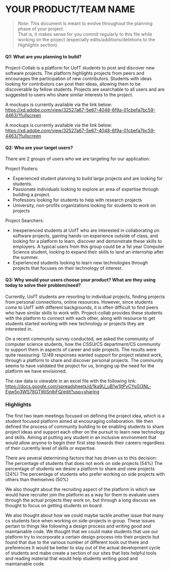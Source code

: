 # YOUR PRODUCT/TEAM NAME

 > _Note:_ This document is meant to evolve throughout the planning phase of your project.    
 > That is, it makes sense for you commit regularly to this file while working on the project (especially edits/additions/deletions to the _Highlights_ section).

#### Q1: What are you planning to build?

Project-Collab is a platform for UofT students to post and discover new software projects. The platform highlights projects from peers and encourages the participation of new contributors. Students with ideas looking for contributors can post their ideas, allowing them to be discoverable by fellow students. Projects are searchable to all users and are suggested to users who share similar interests to the project.

A mockups is currently available via the link below:
https://xd.adobe.com/view/32527a67-5e67-4048-6f9a-01cbefa7bc59-4463/?fullscreen

  A mockups is currently available via the link below:
  https://xd.adobe.com/view/32527a67-5e67-4048-6f9a-01cbefa7bc59-4463/?fullscreen


#### Q2: Who are your target users?

There are 2 groups of users who we are targeting for our application:

  Project Posters:
  - Experienced student planning to build large projects and are looking for students.
  - Passionate individuals looking to explore an area of expertise through building a project.
  - Professors looking for students to help with research projects
  - University, non-profits organizations looking for students to work on projects

  Project Searchers:
  - Inexperienced students at UofT who are interested in collaborating on software projects, gaining hands-on experience outside of class, and looking for a platform to learn, discover and demonstrate these skills to employers. A typical users from this group could be a 1st year Computer Science student, looking to expand their skills to land an internship after the summer.
  - Experienced students looking to learn new technologies through projects that focuses on their technology of interest.

#### Q3: Why would your users choose your product? What are they using today to solve their problem/need?

Currently, UofT students are resorting to individual projects, finding projects from personal connections, online resources. However, since students come to UofT with different backgrounds, it is often difficult to find peers who have similar skills to work with. Project-collab provides these students with the platform to connect with each other, along with resource to get students started working with new technology or projects they are interested in.

On a recent community survey conducted, we asked the community of computer science students, how the CSSU/CS department/CS community to support them in aspects of career and side projects. The results were quite reassuring: 12/49 responses wanted support for project related work, through a platform to share and discover personal projects. The community seems to have validated the project for us, bringing up the need for the platform we have envisioned.

The raw data is viewable in an excel file with the following link:
https://docs.google.com/spreadsheets/d/1ka9U_uB1w1ItPvCYsGl3NL-Egw5o3WS78GTWiSnlbFQ/edit?usp=sharing


### Highlights

The first two team meetings focused on defining the project idea, which is a student focused platform aimed at encouraging collaboration. We then defined the process of community building to be enabling students to share project ideas and support each other on the pursuit to learn new technology and skills. Aiming at putting any student in an inclusive environment that would allow anyone to begin their first step towards their careers regardless of their currently level of skills or expertise.

There are several determining factors that has driven us to this decision:
The percentage of students that does not work on side projects (54%)
The percentage of students we desire a platform to share and view projects (24%)
The percentage of students who prefer working on side projects with others than themselves (50%)

We also thought about the recruiting aspect of the platform in which we would have recruiter join the platform as a way for them to evaluate users through the actual projects they work on, but through a long discuss we thought to focus on getting students on board.

We also thought about how we could maybe tackle another issue that many cs students face when working on side-projects in group. These issues pertain to things like following a design process and writing good and maintainable code. We thought that we could make students that use our platform try to incorporate a certain design process into their projects but found that due to the various number of different tools out there and preferences It would be better to stay out of the actual development cycle of students and mabe create a section of our sites that lists helpful tools and reading material that would help students writing good and maintainable code.
